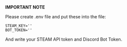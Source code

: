 

**IMPORTANT NOTE**

Please create .env file and put these into the file:

```
STEAM_KEY='' 
BOT_TOKEN=''
```

And write your STEAM API token and Discord Bot Token.
